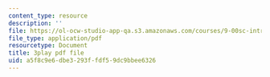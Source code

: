 ```yaml
---
content_type: resource
description: ''
file: https://ol-ocw-studio-app-qa.s3.amazonaws.com/courses/9-00sc-introduction-to-psychology-fall-2011/a5f8c9e6dbe3293ffdf59dc9bbee6326_-cK1og4ElKE.pdf
file_type: application/pdf
resourcetype: Document
title: 3play pdf file
uid: a5f8c9e6-dbe3-293f-fdf5-9dc9bbee6326
---
```

